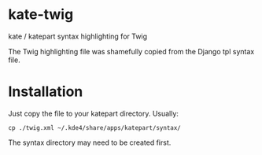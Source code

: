 kate-twig
=========

kate / katepart syntax highlighting for Twig

The Twig highlighting file was shamefully copied from the Django tpl syntax file.

Installation
============

Just copy the file to your katepart directory.
Usually: 

    cp ./twig.xml ~/.kde4/share/apps/katepart/syntax/

The syntax directory may need to be created first.
